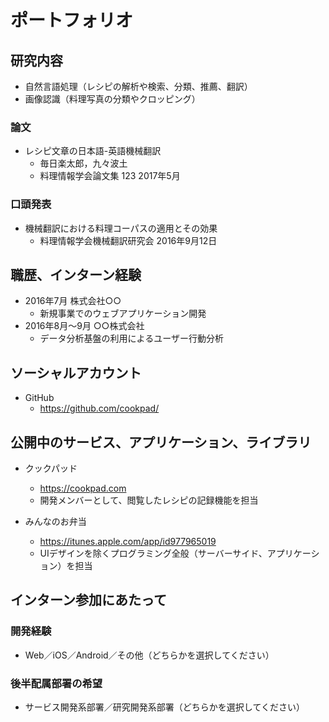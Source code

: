 # ポートフォリオ

## 研究内容

- 自然言語処理（レシピの解析や検索、分類、推薦、翻訳）
- 画像認識（料理写真の分類やクロッピング）

### 論文

- レシピ文章の日本語-英語機械翻訳
    - 毎日楽太郎，九々波土
    - 料理情報学会論文集 123 2017年5月

### 口頭発表

- 機械翻訳における料理コーパスの適用とその効果
    - 料理情報学会機械翻訳研究会 2016年9月12日

## 職歴、インターン経験

- 2016年7月 株式会社○○
    - 新規事業でのウェブアプリケーション開発
- 2016年8月〜9月 ○○株式会社
    - データ分析基盤の利用によるユーザー行動分析

## ソーシャルアカウント

- GitHub
    - https://github.com/cookpad/

## 公開中のサービス、アプリケーション、ライブラリ

- クックパッド
    - https://cookpad.com
    - 開発メンバーとして、閲覧したレシピの記録機能を担当

- みんなのお弁当
    - https://itunes.apple.com/app/id977965019
    - UIデザインを除くプログラミング全般（サーバーサイド、アプリケーション）を担当

## インターン参加にあたって

### 開発経験

- Web／iOS／Android／その他（どちらかを選択してください）

### 後半配属部署の希望

- サービス開発系部署／研究開発系部署（どちらかを選択してください）
